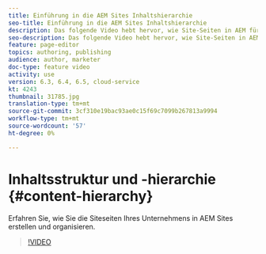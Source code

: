 ```yaml
---
title: Einführung in die AEM Sites Inhaltshierarchie
seo-title: Einführung in die AEM Sites Inhaltshierarchie
description: Das folgende Video hebt hervor, wie Site-Seiten in AEM für Ihr Unternehmen gespeichert werden.
seo-description: Das folgende Video hebt hervor, wie Site-Seiten in AEM für Ihr Unternehmen gespeichert werden.
feature: page-editor
topics: authoring, publishing
audience: author, marketer
doc-type: feature video
activity: use
version: 6.3, 6.4, 6.5, cloud-service
kt: 4243
thumbnail: 31785.jpg
translation-type: tm+mt
source-git-commit: 3cf310e19bac93ae0c15f69c7099b267813a9994
workflow-type: tm+mt
source-wordcount: '57'
ht-degree: 0%

---
```



# Inhaltsstruktur und -hierarchie {#content-hierarchy}

Erfahren Sie, wie Sie die Siteseiten Ihres Unternehmens in AEM Sites erstellen und organisieren.

>[!VIDEO](https://video.tv.adobe.com/v/31785?quality=12&learn=on)

